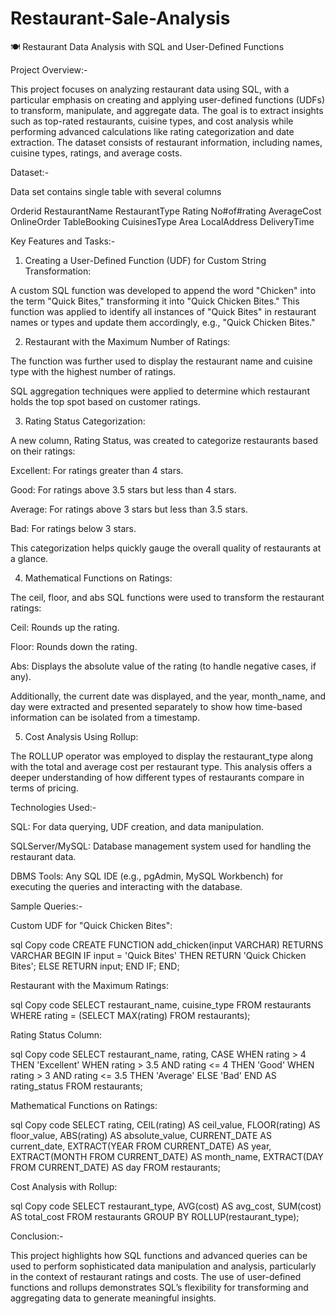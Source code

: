 # Restaurant-Sale-Analysis

🍽️ Restaurant Data Analysis with SQL and User-Defined Functions

Project Overview:-

This project focuses on analyzing restaurant data using SQL, with a particular emphasis on creating and applying user-defined functions (UDFs) to transform, manipulate, and aggregate data. The goal is to extract insights such as top-rated restaurants, cuisine types, and cost analysis while performing advanced calculations like rating categorization and date extraction. The dataset consists of restaurant information, including names, cuisine types, ratings, and average costs.

Dataset:-

Data set contains single table with several columns

Orderid
RestaurantName
RestaurantType
Rating
No#of#rating
AverageCost
OnlineOrder
TableBooking
CuisinesType
Area
LocalAddress
DeliveryTime

Key Features and Tasks:-

1. Creating a User-Defined Function (UDF) for Custom String Transformation:
   
A custom SQL function was developed to append the word "Chicken" into the term "Quick Bites," transforming it into "Quick Chicken Bites."
This function was applied to identify all instances of "Quick Bites" in restaurant names or types and update them accordingly, e.g., "Quick Chicken Bites."

2. Restaurant with the Maximum Number of Ratings:
   
The function was further used to display the restaurant name and cuisine type with the highest number of ratings.

SQL aggregation techniques were applied to determine which restaurant holds the top spot based on customer ratings.


3. Rating Status Categorization:
   
A new column, Rating Status, was created to categorize restaurants based on their ratings:

Excellent: For ratings greater than 4 stars.

Good: For ratings above 3.5 stars but less than 4 stars.

Average: For ratings above 3 stars but less than 3.5 stars.

Bad: For ratings below 3 stars.


This categorization helps quickly gauge the overall quality of restaurants at a glance.

4. Mathematical Functions on Ratings:

The ceil, floor, and abs SQL functions were used to transform the restaurant ratings:

Ceil: Rounds up the rating.

Floor: Rounds down the rating.

Abs: Displays the absolute value of the rating (to handle negative cases, if any).

Additionally, the current date was displayed, and the year, month_name, and day were extracted and presented separately to show how time-based information can be isolated from a timestamp.

5. Cost Analysis Using Rollup:
 
The ROLLUP operator was employed to display the restaurant_type along with the total and average cost per restaurant type.
This analysis offers a deeper understanding of how different types of restaurants compare in terms of pricing.

Technologies Used:-

SQL: For data querying, UDF creation, and data manipulation.

SQLServer/MySQL: Database management system used for handling the restaurant data.

DBMS Tools: Any SQL IDE (e.g., pgAdmin, MySQL Workbench) for executing the queries and interacting with the database.

Sample Queries:-

Custom UDF for "Quick Chicken Bites":

sql
Copy code
CREATE FUNCTION add_chicken(input VARCHAR)
RETURNS VARCHAR
BEGIN
  IF input = 'Quick Bites' THEN
    RETURN 'Quick Chicken Bites';
  ELSE
    RETURN input;
  END IF;
END;


Restaurant with the Maximum Ratings:

sql
Copy code
SELECT restaurant_name, cuisine_type
FROM restaurants
WHERE rating = (SELECT MAX(rating) FROM restaurants);

Rating Status Column:

sql
Copy code
SELECT restaurant_name, 
       rating, 
       CASE
         WHEN rating > 4 THEN 'Excellent'
         WHEN rating > 3.5 AND rating <= 4 THEN 'Good'
         WHEN rating > 3 AND rating <= 3.5 THEN 'Average'
         ELSE 'Bad'
       END AS rating_status
FROM restaurants;

Mathematical Functions on Ratings:

sql
Copy code
SELECT rating, 
       CEIL(rating) AS ceil_value, 
       FLOOR(rating) AS floor_value, 
       ABS(rating) AS absolute_value,
       CURRENT_DATE AS current_date,
       EXTRACT(YEAR FROM CURRENT_DATE) AS year,
       EXTRACT(MONTH FROM CURRENT_DATE) AS month_name,
       EXTRACT(DAY FROM CURRENT_DATE) AS day
FROM restaurants;

Cost Analysis with Rollup:

sql
Copy code
SELECT restaurant_type, AVG(cost) AS avg_cost, SUM(cost) AS total_cost
FROM restaurants
GROUP BY ROLLUP(restaurant_type);

Conclusion:-

This project highlights how SQL functions and advanced queries can be used to perform sophisticated data manipulation and analysis, particularly in the context of restaurant ratings and costs. The use of user-defined functions and rollups demonstrates SQL’s flexibility for transforming and aggregating data to generate meaningful insights.


